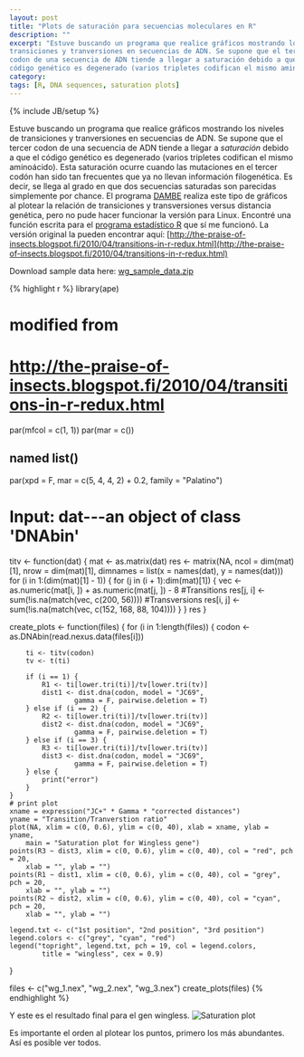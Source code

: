 ```yaml
---
layout: post
title: "Plots de saturación para secuencias moleculares en R"
description: ""
excerpt: "Estuve buscando un programa que realice gráficos mostrando los niveles de 
transiciones y tranversiones en secuencias de ADN. Se supone que el tercer 
codon de una secuencia de ADN tiende a llegar a saturación debido a que el 
código genético es degenerado (varios tripletes codifican el mismo aminoácido)."
category: 
tags: [R, DNA sequences, saturation plots]
---
```

{% include JB/setup %}

Estuve buscando un programa que realice gráficos mostrando los niveles de 
transiciones y tranversiones en secuencias de ADN. Se supone que el tercer 
codon de una secuencia de ADN tiende a llegar a *saturación* debido a que el 
código genético es degenerado (varios tripletes codifican el mismo aminoácido).
Esta saturación ocurre cuando las mutaciones en el tercer codón han sido tan 
frecuentes que ya no llevan información filogenética. Es decir, se llega al grado
en que dos secuencias saturadas son parecidas simplemente por chance. El programa
[DAMBE](http://dambe.bio.uottawa.ca/dambe.asp) realiza este tipo de gráficos al
plotear la relación de transiciones y transversiones versus distancia genética,
pero no pude hacer funcionar la versión para Linux. Encontré una función escrita
para el [programa estadístico R](http://www.blogger.com/www.r-project.org/) que
sí me funcionó. La versión original la pueden encontrar aquí: 
[http://the-praise-of-insects.blogspot.fi/2010/04/transitions-in-r-redux.html](http://the-praise-of-insects.blogspot.fi/2010/04/transitions-in-r-redux.html)

Download sample data here: [wg_sample_data.zip](http://nymphalidae.utu.fi/cpena/etc/wg_sample_data.zip)

{% highlight r %}
library(ape)

# modified from
# http://the-praise-of-insects.blogspot.fi/2010/04/transitions-in-r-redux.html

par(mfcol = c(1, 1))
par(mar = c())

## named list()

par(xpd = F, mar = c(5, 4, 4, 2) + 0.2, family = "Palatino")

# Input: dat---an object of class 'DNAbin'

titv <- function(dat) {
    mat <- as.matrix(dat)
    res <- matrix(NA, ncol = dim(mat)[1], nrow = dim(mat)[1], 
            dimnames = list(x = names(dat), y = names(dat)))
    for (i in 1:(dim(mat)[1] - 1)) {
        for (j in (i + 1):dim(mat)[1]) {
            vec <- as.numeric(mat[i, ]) + as.numeric(mat[j, ]) - 8
            #Transitions
            res[j, i] <- sum(!is.na(match(vec, c(200, 56))))
            #Transversions
            res[i, j] <- sum(!is.na(match(vec, c(152, 168, 88, 104))))
        }
    }
    res
}

create_plots <- function(files) {
    for (i in 1:length(files)) {
        codon <- as.DNAbin(read.nexus.data(files[i]))
        
        ti <- titv(codon)
        tv <- t(ti)
        
        if (i == 1) {
            R1 <- ti[lower.tri(ti)]/tv[lower.tri(tv)]
            dist1 <- dist.dna(codon, model = "JC69", 
                    gamma = F, pairwise.deletion = T)
        } else if (i == 2) {
            R2 <- ti[lower.tri(ti)]/tv[lower.tri(tv)]
            dist2 <- dist.dna(codon, model = "JC69", 
                    gamma = F, pairwise.deletion = T)
        } else if (i == 3) {
            R3 <- ti[lower.tri(ti)]/tv[lower.tri(tv)]
            dist3 <- dist.dna(codon, model = "JC69", 
                    gamma = F, pairwise.deletion = T)
        } else {
            print("error")
        }
    }
    # print plot
    xname = expression("JC+" * Gamma * "corrected distances")
    yname = "Transition/Tranverstion ratio"
    plot(NA, xlim = c(0, 0.6), ylim = c(0, 40), xlab = xname, ylab = yname, 
        main = "Saturation plot for Wingless gene")
    points(R3 ~ dist3, xlim = c(0, 0.6), ylim = c(0, 40), col = "red", pch = 20, 
        xlab = "", ylab = "")
    points(R1 ~ dist1, xlim = c(0, 0.6), ylim = c(0, 40), col = "grey", pch = 20, 
        xlab = "", ylab = "")
    points(R2 ~ dist2, xlim = c(0, 0.6), ylim = c(0, 40), col = "cyan", pch = 20, 
        xlab = "", ylab = "")
    
    legend.txt <- c("1st position", "2nd position", "3rd position")
    legend.colors <- c("grey", "cyan", "red")
    legend("topright", legend.txt, pch = 19, col = legend.colors, 
            title = "wingless", cex = 0.9)
}


files <- c("wg_1.nex", "wg_2.nex", "wg_3.nex")
create_plots(files)
{% endhighlight %}

Y este es el resultado final para el gen wingless.
![Saturation  plot](/cpena/blog/assets/figs/2.png)

Es importante el orden al plotear los puntos, primero los más abundantes. Así es posible ver todos.


